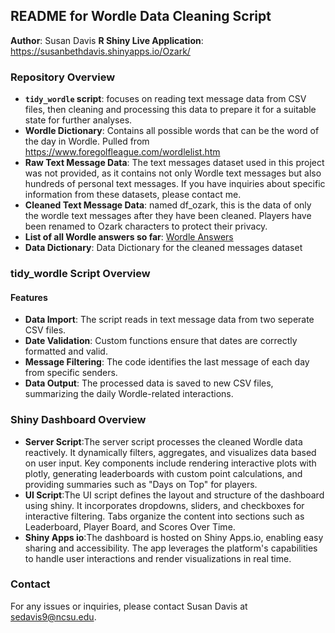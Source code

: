 ## README for Wordle Data Cleaning Script

**Author**: Susan Davis
**R Shiny Live Application**: https://susanbethdavis.shinyapps.io/Ozark/

### Repository Overview

- **`tidy_wordle` script**: focuses on reading text message data from CSV files, then cleaning and processing this data to prepare it for a suitable state for further analyses. 
- **Wordle Dictionary**: Contains all possible words that can be the word of the day in Wordle. Pulled from https://www.foregolfleague.com/wordlelist.htm
- **Raw Text Message Data**: The text messages dataset used in this project was not provided, as it contains not only Wordle text messages but also hundreds of personal text messages. If you have inquiries about specific information from these datasets, please contact me.
- **Cleaned Text Message Data**: named df_ozark, this is the data of only the wordle text messages after they have been cleaned. Players have been renamed to Ozark characters to protect their privacy. 
- **List of all Wordle answers so far**: [Wordle Answers](https://wordfinder.yourdictionary.com/wordle/answers/)
- **Data Dictionary**: Data Dictionary for the cleaned messages dataset

### tidy_wordle Script Overview
#### Features
- **Data Import**: The script reads in text message data from two seperate CSV files.
- **Date Validation**: Custom functions ensure that dates are correctly formatted and valid.
- **Message Filtering**: The code identifies the last message of each day from specific senders.
- **Data Output**: The processed data is saved to new CSV files, summarizing the daily Wordle-related interactions.

### Shiny Dashboard Overview
- **Server Script**:The server script processes the cleaned Wordle data reactively. It dynamically filters, aggregates, and visualizes data based on user input. Key components include rendering interactive plots with plotly, generating leaderboards with custom point calculations, and providing summaries such as "Days on Top" for players. 
- **UI Script**:The UI script defines the layout and structure of the dashboard using shiny. It incorporates dropdowns, sliders, and checkboxes for interactive filtering. Tabs organize the content into sections such as Leaderboard, Player Board, and Scores Over Time. 
- **Shiny Apps io**:The dashboard is hosted on Shiny Apps.io, enabling easy sharing and accessibility. The app leverages the platform's capabilities to handle user interactions and render visualizations in real time.

### Contact
For any issues or inquiries, please contact Susan Davis at sedavis9@ncsu.edu.

